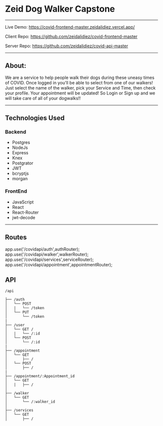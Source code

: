 # Zeid Dog Walker Capstone

---------------------------------------------------------------------------------

 Live Demo: https://covid-frontend-master.zeidalidiez.vercel.app/
 
 Client Repo: https://github.com/zeidalidiez/covid-frontend-master
 
 Server Repo: https://github.com/zeidalidiez/covid-api-master
 
---------------------------------------------------------------------------------
## About:

We are a service to help people walk their dogs during these uneasy times of COVID.  Once logged in you'll be able to select from one of our walkers!  Just select the name of the walker, pick your Service and Time, then check your profile.  Your appointment will be updated! So Login or Sign up and we will take care of all of your dogwalks!!

---------------------------------------------------------------------------------

## Technologies Used

### Backend

   * Postgres
   * NodeJs
   * Express
   * Knex
   * Postgrator
   * JWT
   * bcryptjs
   * morgan
   
### FrontEnd

   * JavaScript
   * React
   * React-Router
   * jwt-decode
---------------------------------------------------------------------------------

## Routes

app.use('/covidapi/auth',authRouter);
app.use('/covidapi/walker',walkerRouter);
app.use('/covidapi/services',serviceRouter);
app.use('/covidapi/appointment',appointmentRouter);


## API 
```
/api

├── /auth
│   └── POST
│   |   └── /token
│   └── PUT
│       └── /token
|
├── /user
│   └── GET /
│   |   └── /:id
│   └── POST
│       └── /:id
|
├── /appointment
│   └── GET
│       ├── /
│   └── POST
│       ├── /
|
├── /appointment/:Appointment_id
│   └── GET
│   |   ├── /
│
├── /walker
│   └── GET
│       └── /:walker_id
│ 
├── /services
│   └── GET
│       ├── /
```
